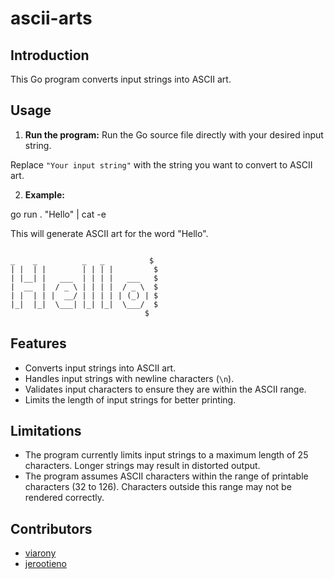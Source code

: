 

# ascii-arts
## Introduction

This Go program converts input strings into ASCII art.

## Usage

1. **Run the program:** Run the Go source file directly with your desired input string.

Replace `"Your input string"` with the string you want to convert to ASCII art.

2. **Example:**

go run . "Hello" | cat -e
  
This will generate ASCII art for the word "Hello".

  ```

 _    _          _   _          $
| |  | |        | | | |         $
| |__| |   ___  | | | |   ___   $
|  __  |  / _ \ | | | |  / _ \  $
| |  | | |  __/ | | | | | (_) | $
|_|  |_|  \___| |_| |_|  \___/  $
                                $

 ```
## Features

- Converts input strings into ASCII art.
- Handles input strings with newline characters (`\n`).
- Validates input characters to ensure they are within the ASCII range.
- Limits the length of input strings for better printing.

## Limitations

- The program currently limits input strings to a maximum length of 25 characters. Longer strings may result in distorted output.
- The program assumes ASCII characters within the range of printable characters (32 to 126). Characters outside this range may not be rendered correctly.


## Contributors

- [viarony]()
- [jerootieno]()



 